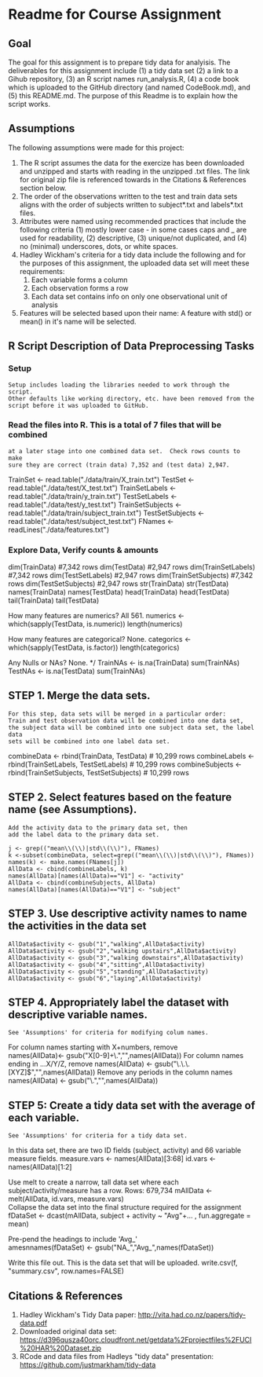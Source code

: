 
# Readme for Course Assignment  

## Goal  
The goal for this assignment is to prepare tidy data for analyisis.  The deliverables
for this assignment include (1) a tidy data set (2) a link to a Gihub repository,
(3) an R script names run_analysis.R, (4) a code book which is uploaded to
the GitHub directory (and named CodeBook.md), and (5) this README.md.   The purpose of this
Readme is to explain how the script works.

## Assumptions  
The following assumptions were made for this project:
1. The R script assumes the data for the exercize has been downloaded and unzipped and
	starts with reading in the unzipped .txt files.  The link for original zip file
	is referenced towards in the Citations & References section below. 
2. The order of the observations written to the test and train data sets aligns with
	the order of subjects written to subject*.txt and labels*.txt files.
3. Attributes were named using recommended practices that include the following criteria
	(1) mostly lower case - in some cases caps and _ are used for readability, (2) descriptive, 
	(3) unique/not duplicated, and (4) no (minimal) underscores, dots, or white spaces. 
4. Hadley Wickham's criteria for a tidy data include the following and for the purposes
	of this assignment, the uploaded data set will meet these requirements:
	1. Each variable forms a column
	2. Each observation forms a row
	3. Each data set contains info on only one observational unit of analysis
5. Features will be selected based upon their name: A feature with std() or mean() in
	it's name will be selected. 
	
## R Script Description of Data Preprocessing Tasks  

### Setup
	Setup includes loading the libraries needed to work through the script.
   	Other defaults like working directory, etc. have been removed from the 
	script before it was uploaded to GitHub.

### Read the files into R.   This is a total of 7 files that will be combined
	at a later stage into one combined data set.  Check rows counts to make
	sure they are correct (train data) 7,352 and (test data) 2,947.  

TrainSet <- read.table("./data/train/X_train.txt")
TestSet <- read.table("./data/test/X_test.txt")
TrainSetLabels <- read.table("./data/train/y_train.txt")
TestSetLabels <- read.table("./data/test/y_test.txt")
TrainSetSubjects <- read.table("./data/train/subject_train.txt")
TestSetSubjects <- read.table("./data/test/subject_test.txt")
FNames <- readLines("./data/features.txt")

### Explore Data, Verify counts & amounts   
dim(TrainData)		#7,342 rows
dim(TestData)		#2,947 rows
dim(TrainSetLabels)	#7,342 rows
dim(TestSetLabels)	#2,947 rows
dim(TrainSetSubjects)	#7,342 rows
dim(TestSetSubjects)	#2,947 rows
str(TrainData)
str(TestData)
names(TrainData)
names(TestData)
head(TrainData)
head(TestData)
tail(TrainData)
tail(TestData)

How many features are numerics? All 561.
numerics <- which(sapply(TestData, is.numeric)) 
length(numerics) 

How many features are categorical? None.
categorics <- which(sapply(TestData, is.factor)) 
length(categorics) 

Any Nulls or NAs? None. */
TrainNAs <- is.na(TrainData)
sum(TrainNAs)
TestNAs <- is.na(TestData)
sum(TrainNAs)

## STEP 1. Merge the data sets.
	For this step, data sets will be merged in a particular order:
	Train and test observation data will be combined into one data set,
	the subject data will be combined into one subject data set, the label data
	sets will be combined into one label data set.

combineData <- rbind(TrainData, TestData)	# 10,299 rows
combineLabels <- rbind(TrainSetLabels, TestSetLabels)  # 10,299 rows
combineSubjects <- rbind(TrainSetSubjects, TestSetSubjects)  # 10,299 rows

## STEP 2. Select features based on the feature name (see Assumptions). 
	Add the activity data to the primary data set, then 
	add the label data to the primary data set.

	j <- grep(("mean\\(\\)|std\\(\\)"), FNames)
	k <-subset(combineData, select=grep(("mean\\(\\)|std\\(\\)"), FNames))
	names(k) <- make.names(FNames[j])
	AllData <- cbind(combineLabels, k)  
	names(AllData)[names(AllData)=="V1"] <- "activity"
	AllData <- cbind(combineSubjects, AllData)  
	names(AllData)[names(AllData)=="V1"] <- "subject"

## STEP 3. Use descriptive activity names to name the activities in the data set
	AllData$activity <- gsub("1","walking",AllData$activity)
	AllData$activity <- gsub("2","walking upstairs",AllData$activity)
	AllData$activity <- gsub("3","walking downstairs",AllData$activity)
	AllData$activity <- gsub("4","sitting",AllData$activity)
	AllData$activity <- gsub("5","standing",AllData$activity)
	AllData$activity <- gsub("6","laying",AllData$activity)

## STEP 4. Appropriately label the dataset with descriptive variable names.
	See 'Assumptions' for criteria for modifying colum names. 
For column names starting with X+numbers, remove  
	names(AllData)<- gsub("X[0-9]+\\.","",names(AllData))
For column names ending in ...X/Y/Z, remove
	names(AllData) <- gsub("\\.\\.\\.[XYZ]$","",names(AllData))
Remove any periods in the column names
	names(AllData) <- gsub("\\.","",names(AllData))

## STEP 5:  Create a tidy data set with the average of each variable.
	See 'Assumptions' for criteria for a tidy data set.
In this data set, there are two ID fields (subject, activity) 
and 66 variable measure fields. 
	measure.vars <- names(AllData)[3:68]
	id.vars <- names(AllData)[1:2]

Use melt to create a narrow, tall data set where each
subject/activity/measure has a row.  Rows: 679,734
	mAllData <- melt(AllData, id.vars, measure.vars)	
Collapse the data set into the final structure required for the assignment
	fDataSet <- dcast(mAllData, subject + activity ~ "Avg"+... , 
		fun.aggregate = mean)   

Pre-pend the headings to include 'Avg_'  
	amesnnames(fDataSet) <- gsub("NA_","Avg_",names(fDataSet))

Write this file out.  This is the data set that will be uploaded.
	write.csv(f, "summary.csv", row.names=FALSE)

## Citations & References  
1.	Hadley Wickham's Tidy Data paper: http://vita.had.co.nz/papers/tidy-data.pdf
2.	Downloaded original data set: https://d396qusza40orc.cloudfront.net/getdata%2Fprojectfiles%2FUCI%20HAR%20Dataset.zip
3.	RCode and data files from Hadleys "tidy data" presentation: https://github.com/justmarkham/tidy-data 